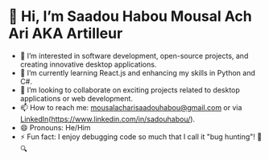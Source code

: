 # 👋 Hi, I’m Saadou Habou Mousal Ach Ari  AKA Artilleur
- 👀 I’m interested in software development, open-source projects, and creating innovative desktop applications.  
- 🌱 I’m currently learning React.js and enhancing my skills in Python and C#.  
- 💞️ I’m looking to collaborate on exciting projects related to desktop applications or web development.  
- 📫 How to reach me: mousalacharisaadouhabou@gmail.com or via [LinkedIn]([https://www.linkedin.com/in/sadouhabou/])(https://www.linkedin.com/in/sadouhabou/).  
- 😄 Pronouns: He/Him  
- ⚡ Fun fact: I enjoy debugging code so much that I call it "bug hunting"! 🐞🔍  
